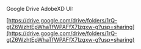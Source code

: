 Google Drive AdobeXD UI:

[https://drive.google.com/drive/folders/1rQ-gtZ6WzhtEpWhaTfWPAFfX7Izgxw-g?usp=sharing](https://drive.google.com/drive/folders/1rQ-gtZ6WzhtEpWhaTfWPAFfX7Izgxw-g?usp=sharing)
